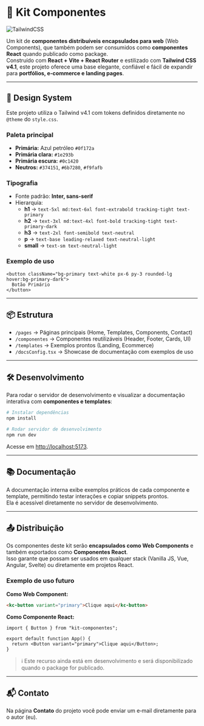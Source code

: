 # 👻 Kit Componentes

![TailwindCSS](https://img.shields.io/badge/TailwindCSS-v4.1-0f172a?style=for-the-badge&logo=tailwindcss&logoColor=white)

Um kit de **componentes distribuíveis encapsulados para web** (Web Components), que também podem ser consumidos como **componentes React** quando publicado como package.  
Construído com **React + Vite + React Router** e estilizado com **Tailwind CSS v4.1**, este projeto oferece uma base elegante, confiável e fácil de expandir para **portfólios, e‑commerce e landing pages**.

---

## 🎨 Design System

Este projeto utiliza o Tailwind v4.1 com tokens definidos diretamente no `@theme` do `style.css`.

### Paleta principal
- **Primária:** Azul petróleo `#0f172a`  
- **Primária clara:** `#1e293b`  
- **Primária escura:** `#0c1420`  
- **Neutros:** `#374151`, `#6b7280`, `#f9fafb`

### Tipografia
- Fonte padrão: **Inter, sans-serif**
- Hierarquia:  
  - **h1** → `text-5xl md:text-6xl font-extrabold tracking-tight text-primary`  
  - **h2** → `text-3xl md:text-4xl font-bold tracking-tight text-primary-dark`  
  - **h3** → `text-2xl font-semibold text-neutral`  
  - **p** → `text-base leading-relaxed text-neutral-light`  
  - **small** → `text-sm text-neutral-light`

### Exemplo de uso
```tsx
<button className="bg-primary text-white px-6 py-3 rounded-lg hover:bg-primary-dark">
  Botão Primário
</button>
```

---

## 📦 Estrutura

- `/pages` → Páginas principais (Home, Templates, Components, Contact)  
- `/componentes` → Componentes reutilizáveis (Header, Footer, Cards, UI)  
- `/templates` → Exemplos prontos (Landing, Ecommerce)  
- `/docsConfig.tsx` → Showcase de documentação com exemplos de uso  

---

## 🛠️ Desenvolvimento

Para rodar o servidor de desenvolvimento e visualizar a documentação interativa com **componentes e templates**:

```bash
# Instalar dependências
npm install

# Rodar servidor de desenvolvimento
npm run dev
```

Acesse em [http://localhost:5173](http://localhost:5173).

---

## 📚 Documentação

A documentação interna exibe exemplos práticos de cada componente e template, permitindo testar interações e copiar snippets prontos.  
Ela é acessível diretamente no servidor de desenvolvimento.

---

## 📤 Distribuição

Os componentes deste kit serão **encapsulados como Web Components** e também exportados como **Componentes React**.  
Isso garante que possam ser usados em qualquer stack (Vanilla JS, Vue, Angular, Svelte) ou diretamente em projetos React.

### Exemplo de uso futuro

**Como Web Component:**
```html
<kc-button variant="primary">Clique aqui</kc-button>
```

**Como Componente React:**
```tsx
import { Button } from "kit-componentes";

export default function App() {
  return <Button variant="primary">Clique aqui</Button>;
}
```

> ℹ️ Este recurso ainda está em desenvolvimento e será disponibilizado quando o package for publicado.

---

## 📬 Contato

Na página **Contato** do projeto você pode enviar um e‑mail diretamente para o autor (eu).
